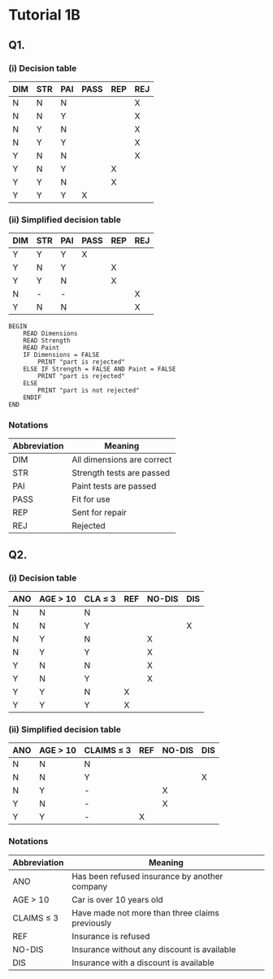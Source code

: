 # Tutorial 1B

## Q1. 

### (i) Decision table

| DIM | STR | PAI | PASS | REP | REJ |
| --- | --- | --- | ---- | --- | --- |
| N   | N   | N   |      |     | X   |
| N   | N   | Y   |      |     | X   |
| N   | Y   | N   |      |     | X   |
| N   | Y   | Y   |      |     | X   |
| Y   | N   | N   |      |     | X   |
| Y   | N   | Y   |      | X   |     |
| Y   | Y   | N   |      | X   |     |
| Y   | Y   | Y   | X    |     |     |


### (ii) Simplified decision table

| DIM | STR | PAI | PASS | REP | REJ |
| --- | --- | --- | ---- | --- | --- |
| Y   | Y   | Y   | X    |     |     |
| Y   | N   | Y   |      | X   |     |
| Y   | Y   | N   |      | X   |     |
| N   | -   | -   |      |     | X   |
| Y   | N   | N   |      |     | X   |

```
BEGIN
    READ Dimensions
    READ Strength
    READ Paint
    IF Dimensions = FALSE
        PRINT "part is rejected"
    ELSE IF Strength = FALSE AND Paint = FALSE 
        PRINT "part is rejected"
    ELSE 
        PRINT "part is not rejected"
    ENDIF
END
```

### Notations

| Abbreviation | Meaning                    |
| ------------ | -------------------------- |
| DIM          | All dimensions are correct |
| STR          | Strength tests are passed  |
| PAI          | Paint tests are passed     |
| PASS         | Fit for use                |
| REP          | Sent for repair            |
| REJ          | Rejected                   |

## Q2.

### (i) Decision table

| ANO | AGE > 10 | CLA ≤ 3 | REF | NO-DIS | DIS |
| --- | -------- | ------- | --- | ------ | --- |
| N   | N        | N       |     |        |     |
| N   | N        | Y       |     |        | X   |
| N   | Y        | N       |     | X      |     |
| N   | Y        | Y       |     | X      |     |
| Y   | N        | N       |     | X      |     |
| Y   | N        | Y       |     | X      |     |
| Y   | Y        | N       | X   |        |     |
| Y   | Y        | Y       | X   |        |     |

### (ii) Simplified decision table

| ANO | AGE > 10 | CLAIMS ≤ 3 | REF | NO-DIS | DIS |
| --- | -------- | ---------- | --- | ------ | --- |
| N   | N        | N          |     |        |     |
| N   | N        | Y          |     |        | X   |
| N   | Y        | -          |     | X      |     |
| Y   | N        | -          |     | X      |     |
| Y   | Y        | -          | X   |        |     |

### Notations

| Abbreviation | Meaning                                         |
| ------------ | ----------------------------------------------- |
| ANO          | Has been refused insurance by another company   |
| AGE > 10     | Car is over 10 years old                        |
| CLAIMS ≤ 3   | Have made not more than three claims previously |
| REF          | Insurance is refused                            |
| NO-DIS       | Insurance without any discount is available     |
| DIS          | Insurance with a discount is available          |
